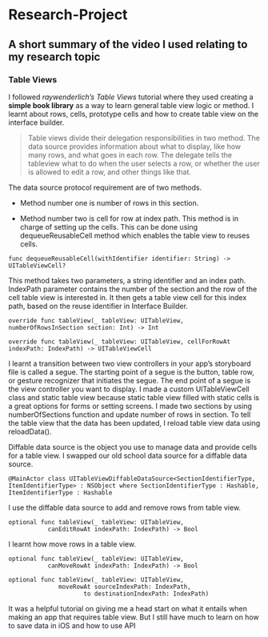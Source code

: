 # Research-Project
## A short summary of the video I used relating to my research topic
### Table Views
I followed *raywenderlich’s Table Views* tutorial where they used creating a **simple book library** as a way to learn general table view logic or method. I learnt about rows, cells, prototype cells and how to create table view on the interface builder. 

> Table views divide their delegation responsibilities in two method. The data source provides information about what to display, like how many rows, and what goes in each row. The delegate tells the tableview what to do when the user selects a row, or whether the user is allowed to edit a row, and other things like that.

The data source protocol requirement are of two methods.
- Method number one is number of rows in this section. 

- Method number two is cell for row at index path. This method is in charge of setting up the cells. This can be done using dequeueReusableCell method which enables the table view to reuses cells. 

```
func dequeueReusableCell(withIdentifier identifier: String) -> UITableViewCell?
```

This method takes two parameters, a string identifier and an index path. IndexPath parameter contains the number of the section and the row of the cell table view is interested in. It then gets a table view cell for this index path, based on the reuse identifier in Interface Builder.

```
override func tableView(_ tableView: UITableView, numberOfRowsInSection section: Int) -> Int 

override func tableView(_ tableView: UITableView, cellForRowAt indexPath: IndexPath) -> UITableViewCell 
```

I learnt a transition between two view controllers in your app’s storyboard file is called a segue. The starting point of a segue is the button, table row, or gesture recognizer that initiates the segue. The end point of a segue is the view controller you want to display. I made a custom UITableViewCell class and static table view because static table view filled with static cells is a great options for forms or setting screens. I made two sections by using numberOfSections function and update number of rows in section. To tell the table view that the data has been updated, I reload table view data using reloadData(). 

Diffable data source is the object you use to manage data and provide cells for a table view. I swapped our old school data source for a diffable data source. 
```
@MainActor class UITableViewDiffableDataSource<SectionIdentifierType, ItemIdentifierType> : NSObject where SectionIdentifierType : Hashable, ItemIdentifierType : Hashable
```
I use the diffable data source to add and remove rows from table view.
```
optional func tableView(_ tableView: UITableView, 
           canEditRowAt indexPath: IndexPath) -> Bool
```
I learnt how move rows in a table view. 
```
optional func tableView(_ tableView: UITableView, 
           canMoveRowAt indexPath: IndexPath) -> Bool

optional func tableView(_ tableView: UITableView, 
              moveRowAt sourceIndexPath: IndexPath, 
                     to destinationIndexPath: IndexPath)
```                   
It was a helpful tutorial on giving me a head start on what it entails when making an app that requires table view. 
But I still have much to learn on how to save data in iOS and how to use API